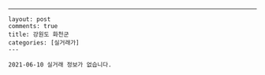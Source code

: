 ---
    layout: post
    comments: true
    title: 강원도 화천군
    categories: [실거래가]
    ---

    2021-06-10 실거래 정보가 없습니다.

    